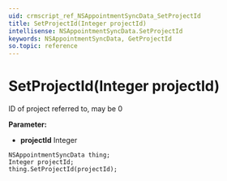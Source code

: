 ```yaml
---
uid: crmscript_ref_NSAppointmentSyncData_SetProjectId
title: SetProjectId(Integer projectId)
intellisense: NSAppointmentSyncData.SetProjectId
keywords: NSAppointmentSyncData, GetProjectId
so.topic: reference
---
```


# SetProjectId(Integer projectId)

ID of project referred to, may be 0

**Parameter:** 
* **projectId** Integer

```crmscript
NSAppointmentSyncData thing;
Integer projectId;
thing.SetProjectId(projectId);
```


